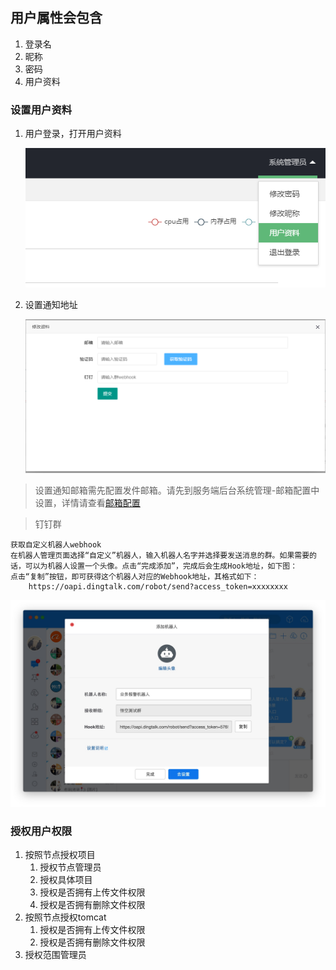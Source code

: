 ## 用户属性会包含

1. 登录名
2. 昵称
3. 密码
4. 用户资料

###  设置用户资料

1. 用户登录，打开用户资料

   ![用户资料](../images/user/user.png)

2. 设置通知地址

    ![通知地址](../images/user/info.png)
    
> 设置通知邮箱需先配置发件邮箱。请先到服务端后台系统管理-邮箱配置中设置，详情请查看[邮箱配置](系统管理/邮箱配置.md)

> 钉钉群

    获取自定义机器人webhook
    在机器人管理页面选择“自定义”机器人，输入机器人名字并选择要发送消息的群。如果需要的话，可以为机器人设置一个头像。点击“完成添加”，完成后会生成Hook地址，如下图：
    点击“复制”按钮，即可获得这个机器人对应的Webhook地址，其格式如下：
        https://oapi.dingtalk.com/robot/send?access_token=xxxxxxxx
   ![输入图片说明](../images/Get_ding_hook.jpg "屏幕截图.png")
 


### 授权用户权限

1. 按照节点授权项目
    1. 授权节点管理员
    2. 授权具体项目
    3. 授权是否拥有上传文件权限
    4. 授权是否拥有删除文件权限
2. 按照节点授权tomcat
    1. 授权是否拥有上传文件权限
    2. 授权是否拥有删除文件权限
3. 授权范围管理员
